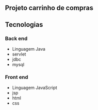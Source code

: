 ## Projeto carrinho de compras

## Tecnologias

### Back end
- Linguagem Java
- servlet
- jdbc
- mysql

### Front end
- Linguagem JavaScript
- jsp
- html
- css

